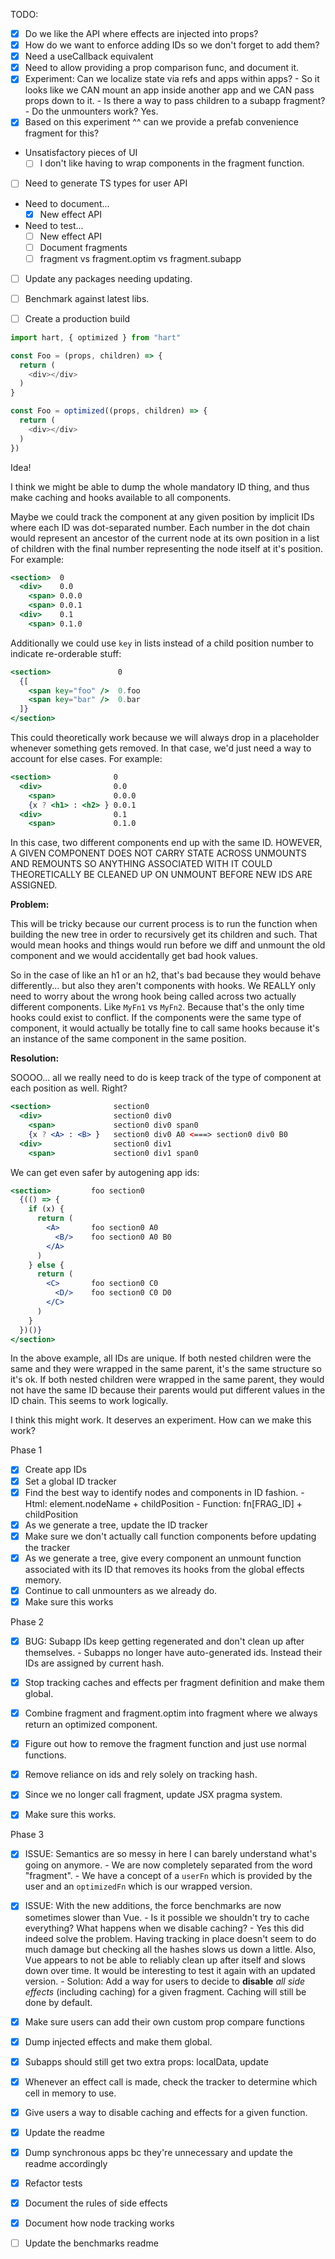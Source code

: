 TODO:
  - [x] Do we like the API where effects are injected into props?
  - [x] How do we want to enforce adding IDs so we don't forget to add them?
  - [x] Need a useCallback equivalent
  - [x] Need to allow providing a prop comparison func, and document it.
  - [x] Experiment: Can we localize state via refs and apps within apps?
        - So it looks like we CAN mount an app inside another app and we CAN pass props down to it.
        - Is there a way to pass children to a subapp fragment?
          - Do the unmounters work? Yes.
  - [x] Based on this experiment ^^ can we provide a prefab convenience fragment for this?
  - Unsatisfactory pieces of UI
      - [ ] I don't like having to wrap components in the fragment function.
  - [ ] Need to generate TS types for user API
  - Need to document...
    - [x] New effect API
  - Need to test...
    - [ ] New effect API
    - [ ] Document fragments
    - [ ] fragment vs fragment.optim vs fragment.subapp
  - [ ] Update any packages needing updating.
  - [ ] Benchmark against latest libs.
  - [ ] Create a production build



```javascript
import hart, { optimized } from "hart"

const Foo = (props, children) => {
  return (
    <div></div>
  )
}

const Foo = optimized((props, children) => {
  return (
    <div></div>
  )
})
```

Idea!

I think we might be able to dump the whole mandatory ID thing, and thus make caching and hooks available to all components.

Maybe we could track the component at any given position by implicit IDs where each ID was dot-separated number. Each number in the dot chain would represent an ancestor of the current node at its own position in a list of children with the final number representing the node itself at it's position. For example:

```jsx
<section>  0
  <div>    0.0
    <span> 0.0.0
    <span> 0.0.1
  <div>    0.1
    <span> 0.1.0
```

Additionally we could use `key` in lists instead of a child position number to indicate re-orderable stuff:

```jsx
<section>               0
  {[
    <span key="foo" />  0.foo
    <span key="bar" />  0.bar
  ]}
</section>
```

This could theoretically work because we will always drop in a placeholder whenever something gets removed. In that case, we'd just need a way to account for else cases. For example:

```jsx
<section>              0
  <div>                0.0
    <span>             0.0.0
    {x ? <h1> : <h2> } 0.0.1
  <div>                0.1
    <span>             0.1.0
```

In this case, two different components end up with the same ID. HOWEVER, A GIVEN COMPONENT DOES NOT CARRY STATE ACROSS UNMOUNTS AND REMOUNTS SO ANYTHING ASSOCIATED WITH IT COULD THEORETICALLY BE CLEANED UP ON UNMOUNT BEFORE NEW IDS ARE ASSIGNED.

**Problem:**

This will be tricky because our current process is to run the function when building the new tree in order to recursively get its children and such. That would mean hooks and things would run before we diff and unmount the old component and we would accidentally get bad hook values.

So in the case of like an h1 or an h2, that's bad because they would behave differently... but also they aren't components with hooks. We REALLY only need to worry about the wrong hook being called across two actually different components. Like `MyFn1` vs `MyFn2`. Because that's the only time hooks could exist to conflict. If the components were the same type of component, it would actually be totally fine to call same hooks because it's an instance of the same component in the same position.

**Resolution:**

SOOOO... all we really need to do is keep track of the type of component at each position as well. Right?

```jsx
<section>              section0
  <div>                section0 div0
    <span>             section0 div0 span0
    {x ? <A> : <B> }   section0 div0 A0 <===> section0 div0 B0
  <div>                section0 div1
    <span>             section0 div1 span0
```

We can get even safer by autogening app ids:

```jsx
<section>         foo section0
  {(() => {
    if (x) {
      return (
        <A>       foo section0 A0
          <B/>    foo section0 A0 B0
        </A>
      )
    } else {
      return (
        <C>       foo section0 C0
          <D/>    foo section0 C0 D0
        </C>
      )
    }
  })()}
</section>
```

In the above example, all IDs are unique. If both nested children were the same and they were wrapped in the same parent, it's the same structure so it's ok. If both nested children were wrapped in the same parent, they would not have the same ID because their parents would put different values in the ID chain. This seems to work logically.

I think this might work. It deserves an experiment. How can we make this work?

Phase 1

- [x] Create app IDs
- [x] Set a global ID tracker
- [x] Find the best way to identify nodes and components in ID fashion.
      - Html: element.nodeName + childPosition
      - Function: fn[FRAG_ID] + childPosition
- [x] As we generate a tree, update the ID tracker
- [x] Make sure we don't actually call function components before updating the tracker
- [x] As we generate a tree, give every component an unmount function associated with its ID that removes its hooks from the global effects memory.
- [x] Continue to call unmounters as we already do.
- [x] Make sure this works

Phase 2

- [x] BUG: Subapp IDs keep getting regenerated and don't clean up after themselves.
      - Subapps no longer have auto-generated ids. Instead their IDs are assigned by current hash.

- [x] Stop tracking caches and effects per fragment definition and make them global.
- [x] Combine fragment and fragment.optim into fragment where we always return an optimized component.
- [x] Figure out how to remove the fragment function and just use normal functions.
- [x] Remove reliance on ids and rely solely on tracking hash.
- [x] Since we no longer call fragment, update JSX pragma system.
- [x] Make sure this works.

Phase 3

- [x] ISSUE: Semantics are so messy in here I can barely understand what's going on anymore.
      - We are now completely separated from the word "fragment".
      - We have a concept of a `userFn` which is provided by the user and an `optimizedFn`
        which is our wrapped version.

- [x] ISSUE: With the new additions, the force benchmarks are now sometimes slower than Vue.
      - Is it possible we shouldn't try to cache everything? What happens when we disable caching?
      - Yes this did indeed solve the problem. Having tracking in place doesn't seem to do much
        damage but checking all the hashes slows us down a little. Also, Vue appears to not be able
        to reliably clean up after itself and slows down over time. It would be interesting to test
        it again with an updated version.
      - Solution: Add a way for users to decide to **disable** _all side effects_ (including caching)
        for a given fragment. Caching will still be done by default.

- [x] Make sure users can add their own custom prop compare functions
- [x] Dump injected effects and make them global.
- [x] Subapps should still get two extra props: localData, update
- [x] Whenever an effect call is made, check the tracker to determine which cell in memory to use.
- [x] Give users a way to disable caching and effects for a given function.
- [x] Update the readme
- [x] Dump synchronous apps bc they're unnecessary and update the readme accordingly
- [x] Refactor tests
- [x] Document the rules of side effects
- [x] Document how node tracking works
- [ ] Update the benchmarks readme
